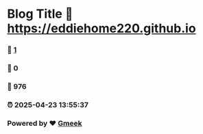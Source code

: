 # Blog Title :link: https://eddiehome220.github.io 
### :page_facing_up: [1](https://eddiehome220.github.io/tag.html) 
### :speech_balloon: 0 
### :hibiscus: 976 
### :alarm_clock: 2025-04-23 13:55:37 
### Powered by :heart: [Gmeek](https://github.com/Meekdai/Gmeek)
